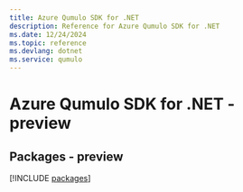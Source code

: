 ```yaml
---
title: Azure Qumulo SDK for .NET
description: Reference for Azure Qumulo SDK for .NET
ms.date: 12/24/2024
ms.topic: reference
ms.devlang: dotnet
ms.service: qumulo
---
```

# Azure Qumulo SDK for .NET - preview
## Packages - preview
[!INCLUDE [packages](qumulo-index.md)]